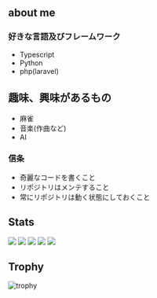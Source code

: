 ## about me

### 好きな言語及びフレームワーク
* Typescript
* Python
* php(laravel)

## 趣味、興味があるもの
* 麻雀
* 音楽(作曲など)
* AI

### 信条
* 奇麗なコードを書くこと
* リポジトリはメンテすること
* 常にリポジトリは動く状態にしておくこと

## Stats
![](http://github-readme-stats-three-sigma-67.vercel.app/api/cards/profile-details?username=0num4&theme=transparent)
![](http://github-readme-stats-three-sigma-67.vercel.app/api/cards/repos-per-language?username=0num4&theme=transparentx)
![](http://github-readme-stats-three-sigma-67.vercel.app/cards/most-commit-language?username=0num4&theme=transparent)
![](http://github-readme-stats-three-sigma-67.vercel.app/api/cards/stats?username=0num4&theme=gruvbox)
![](http://github-readme-stats-three-sigma-67.vercel.app/api/cards/productive-time?username=0num4&theme=gruvbox&utcOffset=9)


## Trophy
![trophy](https://github-readme-stats-three-sigma-67.vercel.app/?username=0num4&theme=transparent&rank=-C,-B)


<!--
**0num4/0num4** is a ✨ _special_ ✨ repository because its `README.md` (this file) appears on your GitHub profile.

Here are some ideas to get you started:

- 🔭 I’m currently working on ...
- 🌱 I’m currently learning ...
- 👯 I’m looking to collaborate on ...
- 🤔 I’m looking for help with ...
- 💬 Ask me about ...
- 📫 How to reach me: ...
- 😄 Pronouns: ...
- ⚡ Fun fact: ...
-->
